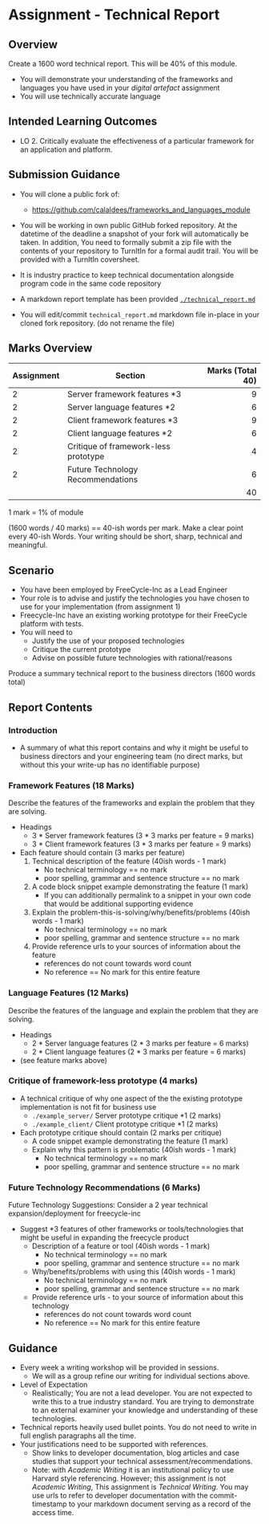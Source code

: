 Assignment - Technical Report
=============================

Overview
--------

Create a 1600 word technical report. This will be 40% of this module.

* You will demonstrate your understanding of the frameworks and languages you have used in your _digital artefact_ assignment
* You will use technically accurate language


Intended Learning Outcomes 
--------------------------

* LO 2. Critically evaluate the effectiveness of a particular framework for an application and platform.


Submission Guidance
-------------------

* You will clone a public fork of:
    * https://github.com/calaldees/frameworks_and_languages_module
* You will be working in own public GitHub forked repository. At the datetime of the deadline a snapshot of your fork will automatically be taken. In addition, You need to formally submit a zip file with the contents of your repository to TurnItIn for a formal audit trail. You will be provided with a TurnItIn coversheet.

* It is industry practice to keep technical documentation alongside program code in the same code repository
* A markdown report template has been provided [`./technical_report.md`](https://github.com/calaldees/frameworks_and_languages_module/blob/main/technical_report.md)
* You will edit/commit `technical_report.md` markdown file in-place in your cloned fork repository. (do not rename the file)


Marks Overview
--------------

| Assignment | Section | Marks (Total 40) |
|---|--------------------------------|---:|
| 2 | Server framework features *3   |  9 |
| 2 | Server language features *2    |  6 |
| 2 | Client framework features *3   |  9 |
| 2 | Client language features *2    |  6 |
| 2 | Critique of framework-less prototype |  4 |
| 2 | Future Technology Recommendations    |  6 |
|   |                                | 40 |

1 mark = 1% of module

(1600 words / 40 marks) == 40-ish words per mark. Make a clear point every 40-ish Words.
Your writing should be short, sharp, technical and meaningful.


Scenario
--------

* You have been employed by FreeCycle-Inc as a Lead Engineer
* Your role is to advise and justify the technologies you have chosen to use for your implementation (from assignment 1)
* Freecycle-Inc have an existing working prototype for their FreeCycle platform with tests.
* You will need to 
  * Justify the use of your proposed technologies
  * Critique the current prototype
  * Advise on possible future technologies with rational/reasons
  
Produce a summary technical report to the business directors (1600 words total)


Report Contents
---------------

### Introduction

* A summary of what this report contains and why it might be useful to business directors and your engineering team (no direct marks, but without this your write-up has no identifiable purpose)


### Framework Features (18 Marks)

Describe the features of the frameworks and explain the problem that they are solving.

* Headings
    * 3 * Server framework features (3 * 3 marks per feature = 9 marks)
    * 3 * Client framework features (3 * 3 marks per feature = 9 marks)
* Each feature should contain (3 marks per feature)
    1. Technical description of the feature (40ish words - 1 mark)
        * No technical terminology == no mark
        * poor spelling, grammar and sentence structure == no mark
    2. A code block snippet example demonstrating the feature (1 mark)
        * If you can additionally permalink to a snippet in your own code that would be additional supporting evidence
    3. Explain the problem-this-is-solving/why/benefits/problems (40ish words - 1 mark)
        * No technical terminology == no mark
        * poor spelling, grammar and sentence structure == no mark
    4. Provide reference urls to your sources of information about the feature
        * references do not count towards word count
        * No reference == No mark for this entire feature

### Language Features (12 Marks)

Describe the features of the language and explain the problem that they are solving.

* Headings
    * 2 * Server language features (2 * 3 marks per feature = 6 marks)
    * 2 * Client language features (2 * 3 marks per feature = 6 marks)
* (see feature marks above)

### Critique of framework-less prototype (4 marks)

* A technical critique of why one aspect of the the existing prototype implementation is not fit for business use
    * `./example_server/` Server prototype critique *1 (2 marks)
    * `./example_client/` Client prototype critique *1 (2 marks)
* Each prototype critique should contain (2 marks per critique)
    * A code snippet example demonstrating the feature (1 mark)
    * Explain why this pattern is problematic (40ish words - 1 mark)
        * No technical terminology == no mark
        * poor spelling, grammar and sentence structure == no mark

### Future Technology Recommendations (6 Marks)

Future Technology Suggestions: Consider a 2 year technical expansion/deployment for freecycle-inc

* Suggest *3 features of other frameworks or tools/technologies that might be useful in expanding the freecycle product
    * Description of a feature or tool (40ish words - 1 mark)
        * No technical terminology == no mark
        * poor spelling, grammar and sentence structure == no mark
    * Why/benefits/problems with using this (40ish words - 1 mark)
        * No technical terminology == no mark
        * poor spelling, grammar and sentence structure == no mark
    * Provide reference urls - to your source of information about this technology
        * references do not count towards word count
        * No reference == No mark for this entire feature


Guidance
--------

* Every week a writing workshop will be provided in sessions.
    * We will as a group refine our writing for individual sections above.
* Level of Expectation
    * Realistically; You are not a lead developer. You are not expected to write this to a true industry standard. You are trying to demonstrate to an external examiner your knowledge and understanding of these technologies.
* Technical reports heavily used bullet points. You do not need to write in full english paragraphs all the time.
* Your justifications need to be supported with references. 
    * Show links to developer documentation, blog articles and case studies that support your technical assessment/recommendations.
    * Note: with _Academic Writing_ it is an institutional policy to use Harvard style referencing. However; this assignment is not _Academic Writing_, This assignment is _Technical Writing_. You may use urls to refer to developer documentation with the commit-timestamp to your markdown document serving as a record of the access time.
